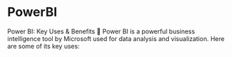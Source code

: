 # PowerBI
Power BI: Key Uses &amp; Benefits 🚀 Power BI is a powerful business intelligence tool by Microsoft used for data analysis and visualization. Here are some of its key uses:
